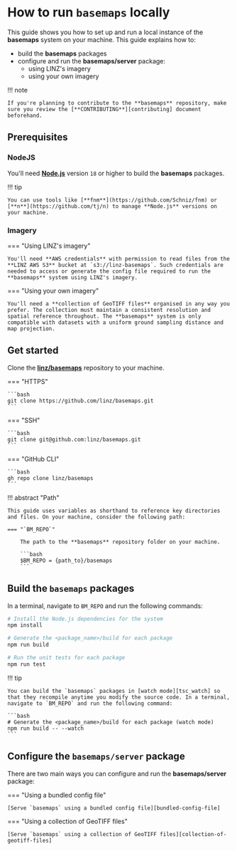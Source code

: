 # How to run `basemaps` locally

This guide shows you how to set up and run a local instance of the **basemaps** system on your machine. This guide explains how to:

- build the **basemaps** packages
- configure and run the **basemaps/server** package:
  - using LINZ's imagery
  - using your own imagery

!!! note

    If you're planning to contribute to the **basemaps** repository, make sure you review the [**CONTRIBUTING**][contributing] document beforehand.

## Prerequisites

### NodeJS

You'll need **[Node.js](https://nodejs.org)** version `18` or higher to build the **basemaps** packages.

!!! tip

    You can use tools like [**fnm**](https://github.com/Schniz/fnm) or [**n**](https://github.com/tj/n) to manage **Node.js** versions on your machine.

### Imagery

=== "Using LINZ's imagery"

    You'll need **AWS credentials** with permission to read files from the **LINZ AWS S3** bucket at `s3://linz-basemaps`. Such credentials are needed to access or generate the config file required to run the **basemaps** system using LINZ's imagery.

=== "Using your own imagery"

    You'll need a **collection of GeoTIFF files** organised in any way you prefer. The collection must maintain a consistent resolution and spatial reference throughout. The **basemaps** system is only compatible with datasets with a uniform ground sampling distance and map projection.

## Get started

Clone the [**linz/basemaps**][bm_repo] repository to your machine.

=== "HTTPS"

    ```bash
    git clone https://github.com/linz/basemaps.git
    ```

=== "SSH"

    ```bash
    git clone git@github.com:linz/basemaps.git
    ```

=== "GitHub CLI"

    ```bash
    gh repo clone linz/basemaps
    ```

!!! abstract "Path"

    This guide uses variables as shorthand to reference key directories and files. On your machine, consider the following path:

    === "`BM_REPO`"

        The path to the **basemaps** repository folder on your machine.

        ```bash
        $BM_REPO = {path_to}/basemaps
        ```

## Build the `basemaps` packages

In a terminal, navigate to `BM_REPO` and run the following commands:

```bash
# Install the Node.js dependencies for the system
npm install

# Generate the <package_name>/build for each package
npm run build

# Run the unit tests for each package
npm run test
```

!!! tip

    You can build the `basemaps` packages in [watch mode][tsc_watch] so that they recompile anytime you modify the source code. In a terminal, navigate to `BM_REPO` and run the following command:

    ```bash
    # Generate the <package_name>/build for each package (watch mode)
    npm run build -- --watch
    ```

## Configure the `basemaps/server` package

There are two main ways you can configure and run the **basemaps/server** package:

=== "Using a bundled config file"

    [Serve `basemaps` using a bundled config file][bundled-config-file]

=== "Using a collection of GeoTIFF files"

    [Serve `basemaps` using a collection of GeoTIFF files][collection-of-geotiff-files]

<!-- internal links -->

[bundled-config-file]: ./server-methods/serve-basemaps-with-bundled-config-file.md
[collection-of-geotiff-files]: ./server-methods/serve-basemaps-with-collection-of-geotiff-files.md

<!-- external links -->

[bm_repo]: https://github.com/linz/basemaps
[configuration]: https://github.com/linz/basemaps/blob/master/docs/configuration.md
[contributing]: https://github.com/linz/basemaps/blob/master/CONTRIBUTING.md
[stac]: https://github.com/radiantearth/stac-spec/blob/master/overview.md
[tsc_watch]: https://www.typescriptlang.org/docs/handbook/project-references.html#tsc--b-commandline
